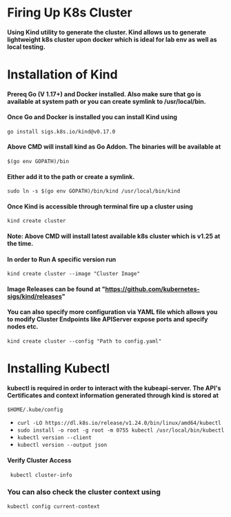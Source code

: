 # Firing Up K8s Cluster

#### Using Kind utility to generate the cluster. Kind allows us to generate lightweight k8s cluster upon docker which is ideal for lab env as well as local testing.


# Installation of Kind
####  Prereq Go (V 1.17+) and Docker installed. Also make sure that go is available at system path or you can create symlink to /usr/local/bin.

####  Once Go and Docker is installed you can install Kind using
```
go install sigs.k8s.io/kind@v0.17.0
```
####  Above CMD will install kind as Go Addon. The binaries will be available at

```
$(go env GOPATH)/bin
```
####  Either add it to the path or create a symlink. 
```
sudo ln -s $(go env GOPATH)/bin/kind /usr/local/bin/kind
```

####  Once Kind is accessible through terminal fire up a cluster using

```
kind create cluster

```
####  Note: Above CMD will install latest available k8s cluster which is v1.25 at the time.

####  In order to Run A specific version run

```
kind create cluster --image "Cluster Image"
```

####  Image Releases can be found at "https://github.com/kubernetes-sigs/kind/releases"

####  You can also specify more configuration via YAML file which allows you to modify Cluster Endpoints like APIServer expose ports and specify nodes etc.

```
kind create cluster --config "Path to config.yaml"
```


# Installing Kubectl
#### kubectl is required in order to interact with the kubeapi-server. The API's Certificates and context information generated through kind is stored at 
```
$HOME/.kube/config
```

- ```curl -LO https://dl.k8s.io/release/v1.24.0/bin/linux/amd64/kubectl```
- ```sudo install -o root -g root -m 0755 kubectl /usr/local/bin/kubectl```
- ```kubectl version --client```
- ```kubectl version --output json```


#### Verify Cluster Access

``` kubectl cluster-info```

### You can also check the cluster context using

```kubectl config current-context```
